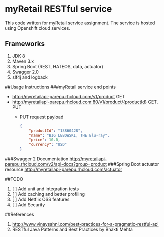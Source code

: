 # myRetail RESTful service
This code written for myRetail service assignment. The service is hosted using Openshift cloud services. 

## Frameworks
1. JDK 8
2. Maven 3.x
3. Spring Boot (REST, HATEOS, data, actuator)
4. Swagger 2.0
5. slf4j and logback

##Usage Instructions
###myRetail service end points
  - http://myretailapi-parepu.rhcloud.com/v1/product GET
  - http://myretailapi-parepu.rhcloud.com:80/v1/product/{productId} GET, PUT
    * PUT request payload
    
      ``` json
      {
          "productId": "13860428",
          "name": "BIG LEBOWSKI, THE Blu-ray",
          "price": 10.0,
          "currency": "USD"
      }
      ```

###Swagger 2 Documentation
  http://myretailapi-parepu.rhcloud.com/v2/api-docs?group=product
###Spring Boot actuator resource
  http://myretailapi-parepu.rhcloud.com/actuator

##TODO
1. [ ] Add unit and integration tests
2. [ ] Add caching and better profiling
3. [ ] Add Netflix OSS features
4. [ ] Add Security

##References
1. http://www.vinaysahni.com/best-practices-for-a-pragmatic-restful-api
2. RESTful Java Patterns and Best Practices by Bhakti Mehta
